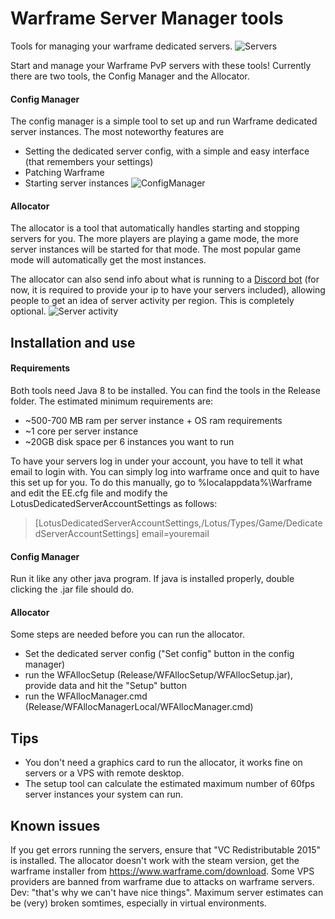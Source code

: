 # Warframe Server Manager tools
Tools for managing your warframe dedicated servers.
![Servers](https://raw.githubusercontent.com/Spiedie/WarframeServerManager/master/Media/readme-servers.png)

Start and manage your Warframe PvP servers with these tools! Currently there are two tools, the Config Manager and the Allocator.

#### Config Manager
The config manager is a simple tool to set up and run Warframe dedicated server instances. The most noteworthy features are
* Setting the dedicated server config, with a simple and easy interface (that remembers your settings)
* Patching Warframe
* Starting server instances
![ConfigManager](https://raw.githubusercontent.com/Spiedie/WarframeServerManager/master/Media/readme-configmanagerstarter.png) 

#### Allocator
The allocator is a tool that automatically handles starting and stopping servers for you. The more players are playing a game mode, the more server instances will be started for that mode. The most popular game mode will automatically get the most instances.

The allocator can also send info about what is running to a [Discord bot](discord.me/conclave) (for now, it is required to provide your ip to have your servers included), allowing people to get an idea of server activity per region. This is completely optional.
![Server activity](https://raw.githubusercontent.com/Spiedie/WarframeServerManager/master/Media/readme-bot.png)


## Installation and use

#### Requirements
Both tools need Java 8 to be installed. You can find the tools in the Release folder. The estimated minimum requirements are:
* ~500-700 MB ram per server instance + OS ram requirements
* ~1 core per server instance
* ~20GB disk space per 6 instances you want to run

To have your servers log in under your account, you have to tell it what email to login with. You can simply log into warframe once and quit to have this set up for you. To do this manually, go to %localappdata%\Warframe and edit the EE.cfg file and modify the LotusDedicatedServerAccountSettings as follows:

> [LotusDedicatedServerAccountSettings,/Lotus/Types/Game/DedicatedServerAccountSettings]
> email=youremail

#### Config Manager
Run it like any other java program. If java is installed properly, double clicking the .jar file should do.
#### Allocator
Some steps are needed before you can run the allocator.
* Set the dedicated server config ("Set config" button in the config manager)
* run the WFAllocSetup (Release/WFAllocSetup/WFAllocSetup.jar), provide data and hit the "Setup" button
* run the WFAllocManager.cmd (Release/WFAllocManagerLocal/WFAllocManager.cmd)

## Tips
* You don't need a graphics card to run the allocator, it works fine on servers or a VPS with remote desktop.
* The setup tool can calculate the estimated maximum number of 60fps server instances your system can run.

## Known issues
If you get errors running the servers, ensure that "VC Redistributable 2015" is installed.
The allocator doesn't work with the steam version, get the warframe installer from https://www.warframe.com/download.
Some VPS providers are banned from warframe due to attacks on warframe servers. Dev: "that's why we can't have nice things".
Maximum server estimates can be (very) broken somtimes, especially in virtual environments.

